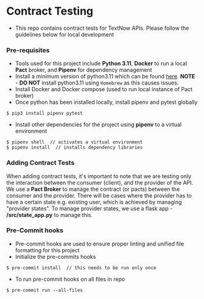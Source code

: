 # Contract Testing
- This repo contains contract tests for TextNow APIs. Please follow the guidelines below for local development

### Pre-requisites
- Tools used for this project include **Python 3.11**, **Docker** to run a local **Pact** broker, and **Pipenv** for dependency management
- Install a minimum version of python3.11 which can be found [here](https://www.python.org/downloads/). **NOTE** - **DO NOT** install python3.11 using `Homebrew` as this causes issues.
- Install Docker and Docker compose (used to run local instance of Pact broker)
- Once python has been installed locally, install pipenv and pytest globally
```shell
$ pip3 install pipenv pytest
```
- Install other dependencies for the project using **pipenv** to a virtual environment
```shell
$ pipenv shell  // activates a virtual environment
$ pipenv install  // installs dependency libraries
```


### Adding Contract Tests
When adding contract tests, it's important to note that we are testing only the interaction between the consumer (client),
and the provider of the API. We use a **Pact Broker** to manage the contract (or pacts) between the consumer and the provider.
There will be cases where the provider has to have a certain state e.g. existing user, which is achieved by managing "provider states".
To manage provider states, we use a flask app - **/src/state_app.py** to manage this.

### Pre-Commit hooks
- Pre-commit hooks are used to ensure proper linting and unified file formatting for this project
- Initialize the pre-commits hooks
```shell
$ pre-commit install  // this needs to be run only once
```
- To run pre-commit hooks on all files in repo
```shell
$ pre-commit run --all-files
```

